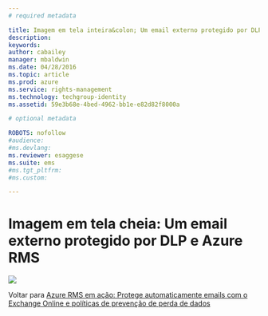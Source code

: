 ```yaml
---
# required metadata

title: Imagem em tela inteira&colon; Um email externo protegido por DLP e Azure RMS | Azure RMS
description:
keywords:
author: cabailey
manager: mbaldwin
ms.date: 04/28/2016
ms.topic: article
ms.prod: azure
ms.service: rights-management
ms.technology: techgroup-identity
ms.assetid: 59e3b68e-4bed-4962-bb1e-e82d82f8000a

# optional metadata

ROBOTS: nofollow
#audience:
#ms.devlang:
ms.reviewer: esaggese
ms.suite: ems
#ms.tgt_pltfrm:
#ms.custom:

---
```


# Imagem em tela cheia: Um email externo protegido por DLP e Azure RMS
![](./media/AzRMS_DLPProtectedEmail.png)

Voltar para [Azure RMS em ação: Protege automaticamente emails com o Exchange Online e políticas de prevenção de perda de dados](http://technet.microsoft.com/library/jj585026.aspx)



<!--HONumber=Apr16_HO3-->


